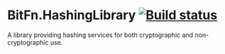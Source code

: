 BitFn.HashingLibrary [![Build status](https://ci.appveyor.com/api/projects/status/boantb49hljjqq6m)](https://ci.appveyor.com/project/dlras2/hashinglibrary)
======
A library providing hashing services for both cryptographic and non-cryptographic use.
